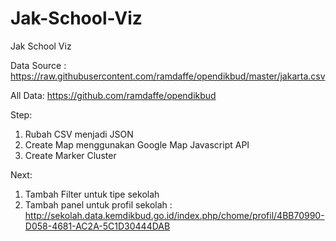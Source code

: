 # Jak-School-Viz
Jak School Viz


Data Source : https://raw.githubusercontent.com/ramdaffe/opendikbud/master/jakarta.csv

All Data: https://github.com/ramdaffe/opendikbud

Step:

1. Rubah CSV menjadi JSON
2. Create Map menggunakan Google Map Javascript API
3. Create Marker Cluster

Next: 

1. Tambah Filter untuk tipe sekolah
2. Tambah panel untuk profil sekolah : http://sekolah.data.kemdikbud.go.id/index.php/chome/profil/4BB70990-D058-4681-AC2A-5C1D30444DAB
